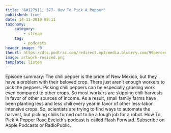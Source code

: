 ```yaml
---
title: "&#127911; 377- How To Pick A Pepper"
published: true
date: 14-11-2019 09:11
taxonomy:
    category:
        - stream
    tag:
        - podcasts
header_image: '0'
theurl: https://dts.podtrac.com/redirect.mp3/media.blubrry.com/99percentinvisible/dovetail.prxu.org/96/4b906319-d831-4674-ab59-de38c3e0a705/01_377_How_To_Pick_A_Pepper_pt_01.mp3
image: artwork-resized.png
template: listen
--- 
```

Episode summary: The chili pepper is the pride of New Mexico, but they have a problem with their beloved crop. There just aren’t enough workers to pick the peppers. Picking chili peppers can be especially grueling work even compared to other crops. So most workers are skipping chili harvests in favor of other sources of income. As a result, small family farms have been planting less and less chili every year in favor of other less-labor intensive crops. So, scientists are trying to find ways to automate the harvest, but picking chilis turned out to be a tough job for a robot. How To Pick A Pepper Rose Eveleth’s podcast is called Flash Forward. Subscribe on Apple Podcasts or RadioPublic.
